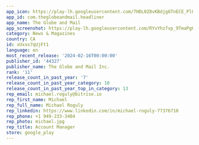 ```yaml
---
app_icon: https://play-lh.googleusercontent.com/7HDL0Z8vKBdjg6TnECE_PlQszIbrPLGANWOCaadKtaYKiJO9jEi_sEOpOHMq8VhUUtTD
app_id: com.theglobeandmail.headliner
app_name: The Globe and Mail
app_screenshot: https://play-lh.googleusercontent.com/RYvYhz7vp_9TmaPg61mXig0KlHBY0jQ4kuTHGJm2GkCWJHWmitAmlstwg08Rcs1CVa0
category: News & Magazines
country: CA
id: xUxxx7qUjFt1
language: en
most_recent_release: '2024-02-16T00:00:00'
publisher_id: '44327'
publisher_name: The Globe and Mail Inc.
rank: '11'
release_count_in_past_year: '7'
release_count_in_past_year_category: 10
release_count_in_past_year_top_in_category: 13
rep_email: michael.roguly@bitrise.io
rep_first_name: Michael
rep_full_name: Michael Roguly
rep_linkedin: https://www.linkedin.com/in/michael-roguly-77376710
rep_phone: +1 949-233-3404
rep_photo: michael.jpg
rep_title: Account Manager
store: google_play
---
```


